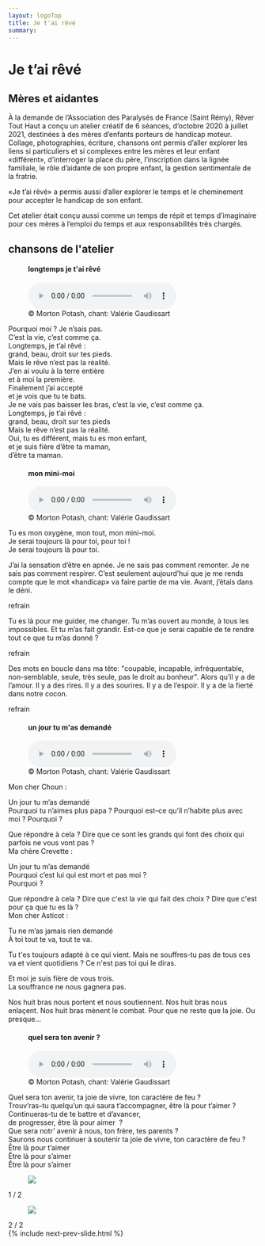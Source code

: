 ```yaml
---
layout: logoTop
title: Je t'ai rêvé
summary: 
---
```

<h1>Je t’ai rêvé</h1>
<h2>Mères et aidantes</h2>

<p class="intro-text">À la demande de l’Association des Paralysés de France (Saint Rémy), Rêver Tout Haut a conçu un atelier créatif de 6 séances, d’octobre 2020 à juillet 2021, destinées à des mères d’enfants porteurs de handicap moteur. Collage, photographies, écriture, chansons ont permis d’aller explorer les liens si particuliers et si complexes entre les mères et leur enfant «différent», d’interroger la place du père, l’inscription dans la lignée familiale, le rôle d’aidante de son propre enfant, la gestion sentimentale de la fratrie.</p>

<p class="intro-text">«Je t’ai rêvé» a permis aussi d’aller explorer le temps et le cheminement pour accepter le handicap de son enfant.</p>

<p class="intro-text">Cet atelier était conçu aussi comme un temps de répit et temps d’imaginaire pour ces mères à l’emploi du temps et aux responsabilités très chargés.</p> 

<h2>chansons de l'atelier</h2>
<figure>
    <h4 class="song-title">longtemps je t'ai rêvé</h4>
<audio
        controls
        src="/media/carole_droit-sur-tes-pieds.mp3">
            Your browser does not support the
            <code>audio</code> element.
    </audio>
        <figcaption class="figCapCenter">© Morton Potash, chant: Valérie Gaudissart</figcaption>
</figure>
<p class="quote">
Pourquoi moi&nbsp;? Je n’sais pas.<br>
C’est la vie, c’est comme ça.<br>
Longtemps,  je t’ai rêvé&nbsp;:<br> grand, beau, droit sur tes pieds.<br> 
Mais le rêve n’est pas la réalité.<br> 
J’en ai voulu à la terre entière<br
> et à moi la première.<br>
Finalement j’ai accepté<br>
et je vois que tu te bats.<br>
Je ne vais pas baisser les bras, c’est la vie, c’est comme ça.<br>
Longtemps,  je t’ai rêvé&nbsp;:<br> grand, beau, droit sur tes pieds<br>  
Mais le rêve n’est pas la réalité.<br>
Oui, tu es différent, mais tu es mon enfant,<br>
et je suis fière d’être ta maman,<br> d’être ta maman.
</p>
<figure>
    <h4 class="song-title">mon mini-moi</h4>
<audio
        controls
        src="/media/maëlle_mon-mini-moi.mp3">
            Your browser does not support the
            <code>audio</code> element.
    </audio>
        <figcaption class="figCapCenter">© Morton Potash, chant: Valérie Gaudissart</figcaption>
</figure>
<p class="quote">
Tu es mon oxygène, mon tout, mon mini-moi.<br>
Je serai toujours là pour toi, pour toi&nbsp;!
<br>Je serai toujours là pour toi.
</p>
<div class="indented">
<p class="chansons_spoken">
J’ai la sensation d’être en apnée. Je ne sais pas comment remonter. Je ne sais pas comment respirer. C’est seulement aujourd’hui que je me rends compte que le mot «handicap» va faire partie de ma vie. Avant, j’étais dans le déni.
</p>
</div>
<p class="quote">refrain</p>
<div class="indented">
<p class="chansons_spoken">
Tu es là pour me guider, me changer. Tu m’as ouvert au monde, à tous les impossibles. Et tu m’as fait grandir. Est-ce que je serai capable de te rendre tout ce que tu m’as donné&nbsp;?
</p>
</div>
<p class="quote">refrain</p>
<div class="indented">
<p class="chansons_spoken">
Des mots en boucle dans ma tête: "coupable, incapable, infréquentable, non-semblable, seule, très seule, pas le droit au bonheur". Alors qu’il y a de l’amour. Il y a des rires. Il y a des sourires. Il y a de l’espoir. Il y a de la fierté dans notre cocon.
</p>
</div>
<p class="quote">refrain</p>
<figure>
    <h4 class="song-title">un jour tu m'as demandé</h4>
<audio
        controls
        src="/media/johanne.mp3">
            Your browser does not support the
            <code>audio</code> element.
    </audio>
        <figcaption class="figCapCenter">© Morton Potash, chant: Valérie Gaudissart</figcaption>
</figure>
<div class="indented">
<p class="chansons_spoken">
Mon cher Choun&nbsp;:
</p></div>
<p class="quote">
Un jour tu m’as demandé<br>
Pourquoi tu n’aimes plus papa&nbsp;? Pourquoi est–ce qu’il n’habite plus avec moi&nbsp;? Pourquoi&nbsp;?
</p>
<div class="indented">
<p class="chansons_spoken">
Que répondre à cela ? Dire que ce sont les grands qui font des choix qui parfois ne vous vont pas&nbsp;?<br>
Ma chère Crevette&nbsp;:
</p></div>
<p class="quote">
Un jour tu m’as demandé<br>
Pourquoi c’est lui qui est mort et pas moi&nbsp;?<br> 
Pourquoi&nbsp;?
</p>
<div class="indented">
<p class="chansons_spoken">
Que répondre à cela&nbsp;? Dire que c'est la vie qui fait des choix&nbsp;? Dire que c'est pour ça que tu es là&nbsp;?<br>
Mon cher Asticot&nbsp;:
</p></div>
<p class="quote">
Tu ne m’as jamais rien demandé<br>
À toi tout te va, tout te va.
</p>
<div class="indented">
<p class="chansons_spoken">
Tu t'es toujours adapté à ce qui vient. Mais ne souffres-tu pas de tous ces va et vient quotidiens&nbsp;? Ce n'est pas toi qui le diras.
</p></div>
<p class="quote">
Et moi je suis fière de vous trois.<br>
La souffrance ne nous gagnera pas.
</p>
<div class="indented">
<p class="chansons_spoken">
Nos huit bras nous portent et nous soutiennent. Nos huit bras nous enlaçent. Nos huit bras mènent le combat. Pour que ne reste que la joie. Ou presque...
</p></div>

<figure>
    <h4 class="song-title">quel sera ton avenir ?</h4>
<audio
        controls
        src="/media/marjorie_quel sera ton avenir.mp3">
            Your browser does not support the
            <code>audio</code> element.
    </audio>
        <figcaption class="figCapCenter">© Morton Potash, chant: Valérie Gaudissart</figcaption>
</figure>
<p class="quote">
Quel sera ton avenir, ta joie de vivre, ton caractère de feu&nbsp;?<br> 
Trouv’ras–tu quelqu’un qui saura t’accompagner, être là pour t’aimer&nbsp;?<br>
Continueras-tu de te battre et d’avancer,<br>
de progresser, être là pour aimer &nbsp;?<br>
Que sera notr’ avenir à nous, ton frère, tes parents&nbsp;?<br> 
Saurons nous continuer à soutenir ta joie de vivre, ton caractère de feu&nbsp;?<br>
Être là pour t’aimer<br>
Être là pour s’aimer<br>
Être là pour s’aimer 
</p>

<!-- Slideshow container -->
<div class="slideshow-container">

  <!-- Full-width images with number and caption text -->

<div class="mySlides">
    <figure>
      <img src="https://res.cloudinary.com/dnxcesebo/image/upload/q_auto,f_auto/v1630667517/mains-famille-coeur_vhiwug.png">
      <figcaption class="figCap"></figcaption>
    </figure>
    <div class="numbertext center-text">1 / 2</div>
</div>
<div class="mySlides">
    <figure>
      <img src="https://res.cloudinary.com/dnxcesebo/image/upload/q_auto,f_auto/v1630667521/mains-adeline_vg8plb.png">
      <figcaption class="figCap"></figcaption>
    </figure>
    <div class="numbertext center-text">2 / 2</div>
</div>
{% include next-prev-slide.html %}

</div>
<br>
<script type="text/javascript" src="/js/slideshow.js"></script>
